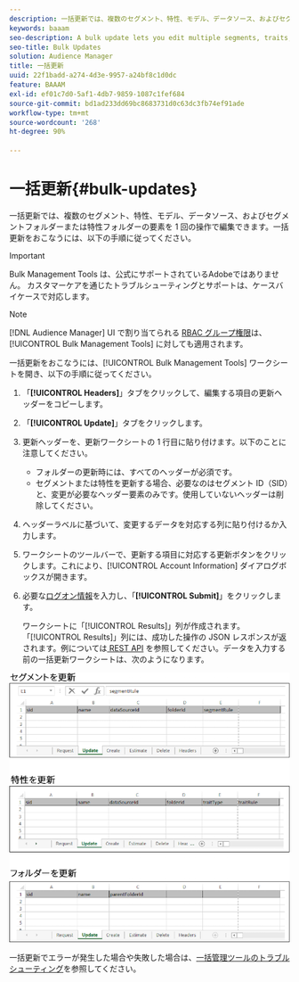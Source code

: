 ```yaml
---
description: 一括更新では、複数のセグメント、特性、モデル、データソース、およびセグメントフォルダーまたは特性フォルダーの要素を 1 回の操作で編集できます。一括更新をおこなうには、以下の手順に従ってください。
keywords: baaam
seo-description: A bulk update lets you edit multiple segments, traits, models, data sources, and segment or trait folder elements in a single operation. Follow these instructions to make bulk updates.
seo-title: Bulk Updates
solution: Audience Manager
title: 一括更新
uuid: 22f1badd-a274-4d3e-9957-a24bf8c1d0dc
feature: BAAAM
exl-id: ef01c7d0-5af1-4db7-9859-1087c1fef684
source-git-commit: bd1ad233dd69bc8683731d0c63dc3fb74ef91ade
workflow-type: tm+mt
source-wordcount: '268'
ht-degree: 90%

---
```


# 一括更新{#bulk-updates}

一括更新では、複数のセグメント、特性、モデル、データソース、およびセグメントフォルダーまたは特性フォルダーの要素を 1 回の操作で編集できます。一括更新をおこなうには、以下の手順に従ってください。

>[!IMPORTANT]
>
>Bulk Management Tools は、公式にサポートされているAdobeではありません。 カスタマーケアを通じたトラブルシューティングとサポートは、ケースバイケースで対応します。

<!-- 

t_bulk_updates.xml

 -->

>[!NOTE]
>
>[!DNL Audience Manager] UI で割り当てられる [RBAC グループ権限](../../features/administration/administration-overview.md)は、[!UICONTROL Bulk Management Tools] に対しても適用されます。

一括更新をおこなうには、[!UICONTROL Bulk Management Tools] ワークシートを開き、以下の手順に従ってください。

1. 「**[!UICONTROL Headers]**」タブをクリックして、編集する項目の更新ヘッダーをコピーします。
2. 「**[!UICONTROL Update]**」タブをクリックします。
3. 更新ヘッダーを、更新ワークシートの 1 行目に貼り付けます。以下のことに注意してください。

   * フォルダーの更新時には、すべてのヘッダーが必須です。
   * セグメントまたは特性を更新する場合、必要なのはセグメント ID（SID）と、変更が必要なヘッダー要素のみです。使用していないヘッダーは削除してください。

4. ヘッダーラベルに基づいて、変更するデータを対応する列に貼り付けるか入力します。
5. ワークシートのツールバーで、更新する項目に対応する更新ボタンをクリックします。これにより、[!UICONTROL Account Information] ダイアログボックスが開きます。

6. 必要な[ログオン情報](../../reference/bulk-management-tools/bulk-management-intro.md#auth-reqs)を入力し、「**[!UICONTROL Submit]**」をクリックします。

   ワークシートに「[!UICONTROL Results]」列が作成されます。「[!UICONTROL Results]」列には、成功した操作の JSON レスポンスが返されます。例については[ REST API](../../api/rest-api-main/rest-api-main.md) を参照してください。データを入力する前の一括更新ワークシートは、次のようになります。

![](assets/update.png)

一括更新でエラーが発生した場合や失敗した場合は、[一括管理ツールのトラブルシューティング](../../reference/bulk-management-tools/bulk-troubleshooting.md)を参照してください。
